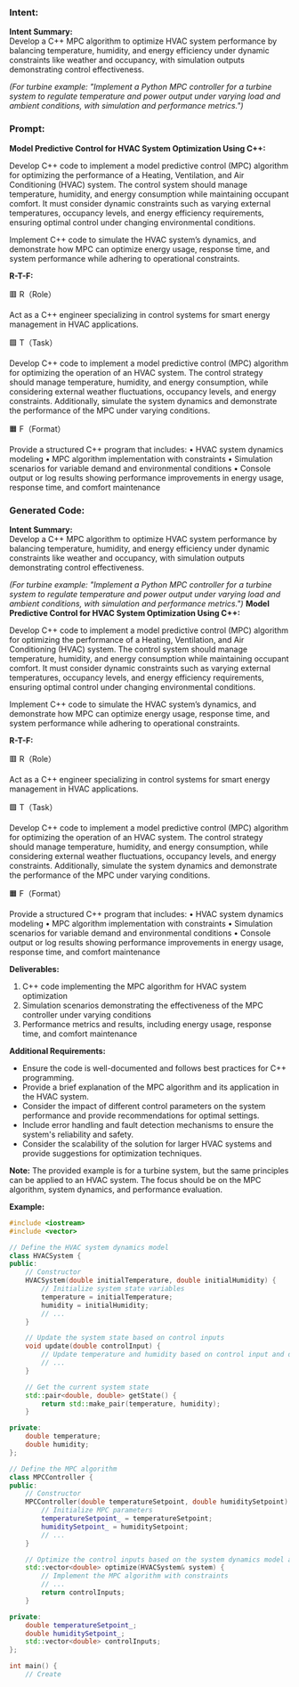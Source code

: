 ### Intent:
**Intent Summary:**  
Develop a C++ MPC algorithm to optimize HVAC system performance by balancing temperature, humidity, and energy efficiency under dynamic constraints like weather and occupancy, with simulation outputs demonstrating control effectiveness.  

*(For turbine example: "Implement a Python MPC controller for a turbine system to regulate temperature and power output under varying load and ambient conditions, with simulation and performance metrics.")*

### Prompt:
**Model Predictive Control for HVAC System Optimization Using C++:**

Develop C++ code to implement a model predictive control (MPC) algorithm for optimizing the performance of a Heating, Ventilation, and Air Conditioning (HVAC) system. The control system should manage temperature, humidity, and energy consumption while maintaining occupant comfort. It must consider dynamic constraints such as varying external temperatures, occupancy levels, and energy efficiency requirements, ensuring optimal control under changing environmental conditions.

Implement C++ code to simulate the HVAC system’s dynamics, and demonstrate how MPC can optimize energy usage, response time, and system performance while adhering to operational constraints.

**R-T-F:**

🟥 R（Role）

Act as a C++ engineer specializing in control systems for smart energy management in HVAC applications.

🟩 T（Task）

Develop C++ code to implement a model predictive control (MPC) algorithm for optimizing the operation of an HVAC system. The control strategy should manage temperature, humidity, and energy consumption, while considering external weather fluctuations, occupancy levels, and energy constraints. Additionally, simulate the system dynamics and demonstrate the performance of the MPC under varying conditions.

🟧 F（Format）

Provide a structured C++ program that includes:
	•	HVAC system dynamics modeling
	•	MPC algorithm implementation with constraints
	•	Simulation scenarios for variable demand and environmental conditions
	•	Console output or log results showing performance improvements in energy usage, response time, and comfort maintenance

### Generated Code:
**Intent Summary:**  
Develop a C++ MPC algorithm to optimize HVAC system performance by balancing temperature, humidity, and energy efficiency under dynamic constraints like weather and occupancy, with simulation outputs demonstrating control effectiveness.  

*(For turbine example: "Implement a Python MPC controller for a turbine system to regulate temperature and power output under varying load and ambient conditions, with simulation and performance metrics.")*
**Model Predictive Control for HVAC System Optimization Using C++:**

Develop C++ code to implement a model predictive control (MPC) algorithm for optimizing the performance of a Heating, Ventilation, and Air Conditioning (HVAC) system. The control system should manage temperature, humidity, and energy consumption while maintaining occupant comfort. It must consider dynamic constraints such as varying external temperatures, occupancy levels, and energy efficiency requirements, ensuring optimal control under changing environmental conditions.

Implement C++ code to simulate the HVAC system’s dynamics, and demonstrate how MPC can optimize energy usage, response time, and system performance while adhering to operational constraints.

**R-T-F:**

🟥 R（Role）

Act as a C++ engineer specializing in control systems for smart energy management in HVAC applications.

🟩 T（Task）

Develop C++ code to implement a model predictive control (MPC) algorithm for optimizing the operation of an HVAC system. The control strategy should manage temperature, humidity, and energy consumption, while considering external weather fluctuations, occupancy levels, and energy constraints. Additionally, simulate the system dynamics and demonstrate the performance of the MPC under varying conditions.

🟧 F（Format）

Provide a structured C++ program that includes:
	•	HVAC system dynamics modeling
	•	MPC algorithm implementation with constraints
	•	Simulation scenarios for variable demand and environmental conditions
	•	Console output or log results showing performance improvements in energy usage, response time, and comfort maintenance

**Deliverables:**

1.	C++ code implementing the MPC algorithm for HVAC system optimization
2.	Simulation scenarios demonstrating the effectiveness of the MPC controller under varying conditions
3.	Performance metrics and results, including energy usage, response time, and comfort maintenance

**Additional Requirements:**

-	Ensure the code is well-documented and follows best practices for C++ programming.
-	Provide a brief explanation of the MPC algorithm and its application in the HVAC system.
-	Consider the impact of different control parameters on the system performance and provide recommendations for optimal settings.
-	Include error handling and fault detection mechanisms to ensure the system's reliability and safety.
-	Consider the scalability of the solution for larger HVAC systems and provide suggestions for optimization techniques.

**Note:** The provided example is for a turbine system, but the same principles can be applied to an HVAC system. The focus should be on the MPC algorithm, system dynamics, and performance evaluation.

**Example:**

```cpp
#include <iostream>
#include <vector>

// Define the HVAC system dynamics model
class HVACSystem {
public:
    // Constructor
    HVACSystem(double initialTemperature, double initialHumidity) {
        // Initialize system state variables
        temperature = initialTemperature;
        humidity = initialHumidity;
        // ...
    }

    // Update the system state based on control inputs
    void update(double controlInput) {
        // Update temperature and humidity based on control input and dynamics model
        // ...
    }

    // Get the current system state
    std::pair<double, double> getState() {
        return std::make_pair(temperature, humidity);
    }

private:
    double temperature;
    double humidity;
};

// Define the MPC algorithm
class MPCController {
public:
    // Constructor
    MPCController(double temperatureSetpoint, double humiditySetpoint) {
        // Initialize MPC parameters
        temperatureSetpoint_ = temperatureSetpoint;
        humiditySetpoint_ = humiditySetpoint;
        // ...
    }

    // Optimize the control inputs based on the system dynamics model and constraints
    std::vector<double> optimize(HVACSystem& system) {
        // Implement the MPC algorithm with constraints
        // ...
        return controlInputs;
    }

private:
    double temperatureSetpoint_;
    double humiditySetpoint_;
    std::vector<double> controlInputs;
};

int main() {
    // Create

